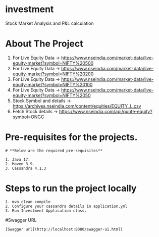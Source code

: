 # investment

Stock Market Analysis and P&L calculation

# About The Project

1. For Live Equity Data -> https://www.nseindia.com/market-data/live-equity-market?symbol=NIFTY%20500
2. For Live Equity Data -> https://www.nseindia.com/market-data/live-equity-market?symbol=NIFTY%20200
3. For Live Equity Data -> https://www.nseindia.com/market-data/live-equity-market?symbol=NIFTY%20100
4. For Live Equity Data -> https://www.nseindia.com/market-data/live-equity-market?symbol=NIFTY%2050
5. Stock Symbol and details -> https://archives.nseindia.com/content/equities/EQUITY_L.csv
6. Fetch Stock details -> https://www.nseindia.com/api/quote-equity?symbol=ONGC


# Pre-requisites for the projects.
    # **Below are the required pre-requisites**

    1. Java 17.
    2. Maven 3.9.
    3. Cassandra 4.1.3


# Steps to run the project locally

    1. mvn clean compile
    2. Configure your cassandra details in application.yml
    3. Run Investment Application class.

#Swagger URL
    
    [Swagger url](http://localhost:8080/swagger-ui.html)
